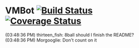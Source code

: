 # VMBot [![Build Status](https://travis-ci.org/TheJokr/vmbot.svg?branch=master)](https://travis-ci.org/TheJokr/vmbot) [![Coverage Status](https://coveralls.io/repos/github/TheJokr/vmbot/badge.svg?branch=master)](https://coveralls.io/github/TheJokr/vmbot?branch=master)
(03:48:36 PM) thirteen_fish: 8ball should I finish the README?  
(03:48:36 PM) Morgooglie: Don't count on it
